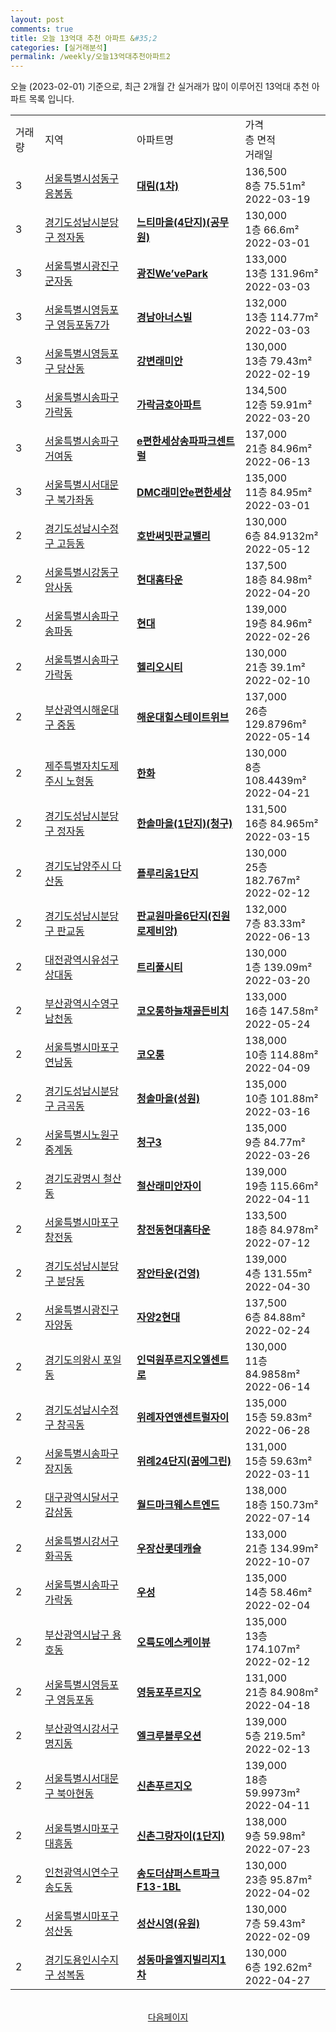 ```yaml
---
layout: post
comments: true
title: 오늘 13억대 추천 아파트 &#35;2
categories: [실거래분석]
permalink: /weekly/오늘13억대추천아파트2
---
```


오늘 (2023-02-01) 기준으로, 최근 2개월 간 실거래가 많이 이루어진 13억대 추천 아파트 목록 입니다.

<table class="sortable">
  <tr>
    <td>거래량</td>
    <td>지역</td>
    <td>아파트명</td>
    <td>가격<br>층 면적<br>거래일</td>
  </tr>

  <tr class="item">
    <td>3</td>
    <td><a href="/apt/서울특별시성동구응봉동">서울특별시성동구 응봉동</a></td>
    <td style="font-weight: bold;"><a href="/apt/서울특별시성동구응봉동대림(1차)">대림(1차)</a></td>
    <td>136,500<br>8층  75.51m²<br>2022-03-19</td>
  </tr>

  <tr class="item">
    <td>3</td>
    <td><a href="/apt/경기도성남시분당구정자동">경기도성남시분당구 정자동</a></td>
    <td style="font-weight: bold;"><a href="/apt/경기도성남시분당구정자동느티마을(4단지)(공무원)">느티마을(4단지)(공무원)</a></td>
    <td>130,000<br>1층  66.6m²<br>2022-03-01</td>
  </tr>

  <tr class="item">
    <td>3</td>
    <td><a href="/apt/서울특별시광진구군자동">서울특별시광진구 군자동</a></td>
    <td style="font-weight: bold;"><a href="/apt/서울특별시광진구군자동광진We’vePark">광진We’vePark</a></td>
    <td>133,000<br>13층  131.96m²<br>2022-03-03</td>
  </tr>

  <tr class="item">
    <td>3</td>
    <td><a href="/apt/서울특별시영등포구영등포동7가">서울특별시영등포구 영등포동7가</a></td>
    <td style="font-weight: bold;"><a href="/apt/서울특별시영등포구영등포동7가경남아너스빌">경남아너스빌</a></td>
    <td>132,000<br>13층  114.77m²<br>2022-03-03</td>
  </tr>

  <tr class="item">
    <td>3</td>
    <td><a href="/apt/서울특별시영등포구당산동">서울특별시영등포구 당산동</a></td>
    <td style="font-weight: bold;"><a href="/apt/서울특별시영등포구당산동강변래미안">강변래미안</a></td>
    <td>130,000<br>13층  79.43m²<br>2022-02-19</td>
  </tr>

  <tr class="item">
    <td>3</td>
    <td><a href="/apt/서울특별시송파구가락동">서울특별시송파구 가락동</a></td>
    <td style="font-weight: bold;"><a href="/apt/서울특별시송파구가락동가락금호아파트">가락금호아파트</a></td>
    <td>134,500<br>12층  59.91m²<br>2022-03-20</td>
  </tr>

  <tr class="item">
    <td>3</td>
    <td><a href="/apt/서울특별시송파구거여동">서울특별시송파구 거여동</a></td>
    <td style="font-weight: bold;"><a href="/apt/서울특별시송파구거여동e편한세상송파파크센트럴">e편한세상송파파크센트럴</a></td>
    <td>137,000<br>21층  84.96m²<br>2022-06-13</td>
  </tr>

  <tr class="item">
    <td>3</td>
    <td><a href="/apt/서울특별시서대문구북가좌동">서울특별시서대문구 북가좌동</a></td>
    <td style="font-weight: bold;"><a href="/apt/서울특별시서대문구북가좌동DMC래미안e편한세상">DMC래미안e편한세상</a></td>
    <td>135,000<br>11층  84.95m²<br>2022-03-01</td>
  </tr>

  <tr class="item">
    <td>2</td>
    <td><a href="/apt/경기도성남시수정구고등동">경기도성남시수정구 고등동</a></td>
    <td style="font-weight: bold;"><a href="/apt/경기도성남시수정구고등동호반써밋판교밸리">호반써밋판교밸리</a></td>
    <td>130,000<br>6층  84.9132m²<br>2022-05-12</td>
  </tr>

  <tr class="item">
    <td>2</td>
    <td><a href="/apt/서울특별시강동구암사동">서울특별시강동구 암사동</a></td>
    <td style="font-weight: bold;"><a href="/apt/서울특별시강동구암사동현대홈타운">현대홈타운</a></td>
    <td>137,500<br>18층  84.98m²<br>2022-04-20</td>
  </tr>

  <tr class="item">
    <td>2</td>
    <td><a href="/apt/서울특별시송파구송파동">서울특별시송파구 송파동</a></td>
    <td style="font-weight: bold;"><a href="/apt/서울특별시송파구송파동현대">현대</a></td>
    <td>139,000<br>19층  84.96m²<br>2022-02-26</td>
  </tr>

  <tr class="item">
    <td>2</td>
    <td><a href="/apt/서울특별시송파구가락동">서울특별시송파구 가락동</a></td>
    <td style="font-weight: bold;"><a href="/apt/서울특별시송파구가락동헬리오시티">헬리오시티</a></td>
    <td>130,000<br>21층  39.1m²<br>2022-02-10</td>
  </tr>

  <tr class="item">
    <td>2</td>
    <td><a href="/apt/부산광역시해운대구중동">부산광역시해운대구 중동</a></td>
    <td style="font-weight: bold;"><a href="/apt/부산광역시해운대구중동해운대힐스테이트위브">해운대힐스테이트위브</a></td>
    <td>137,000<br>26층  129.8796m²<br>2022-05-14</td>
  </tr>

  <tr class="item">
    <td>2</td>
    <td><a href="/apt/제주특별자치도제주시노형동">제주특별자치도제주시 노형동</a></td>
    <td style="font-weight: bold;"><a href="/apt/제주특별자치도제주시노형동한화">한화</a></td>
    <td>130,000<br>8층  108.4439m²<br>2022-04-21</td>
  </tr>

  <tr class="item">
    <td>2</td>
    <td><a href="/apt/경기도성남시분당구정자동">경기도성남시분당구 정자동</a></td>
    <td style="font-weight: bold;"><a href="/apt/경기도성남시분당구정자동한솔마을(1단지)(청구)">한솔마을(1단지)(청구)</a></td>
    <td>131,500<br>16층  84.965m²<br>2022-03-15</td>
  </tr>

  <tr class="item">
    <td>2</td>
    <td><a href="/apt/경기도남양주시다산동">경기도남양주시 다산동</a></td>
    <td style="font-weight: bold;"><a href="/apt/경기도남양주시다산동플루리움1단지">플루리움1단지</a></td>
    <td>130,000<br>25층  182.767m²<br>2022-02-12</td>
  </tr>

  <tr class="item">
    <td>2</td>
    <td><a href="/apt/경기도성남시분당구판교동">경기도성남시분당구 판교동</a></td>
    <td style="font-weight: bold;"><a href="/apt/경기도성남시분당구판교동판교원마을6단지(진원로제비앙)">판교원마을6단지(진원로제비앙)</a></td>
    <td>132,000<br>7층  83.33m²<br>2022-06-13</td>
  </tr>

  <tr class="item">
    <td>2</td>
    <td><a href="/apt/대전광역시유성구상대동">대전광역시유성구 상대동</a></td>
    <td style="font-weight: bold;"><a href="/apt/대전광역시유성구상대동트리풀시티">트리풀시티</a></td>
    <td>130,000<br>1층  139.09m²<br>2022-03-20</td>
  </tr>

  <tr class="item">
    <td>2</td>
    <td><a href="/apt/부산광역시수영구남천동">부산광역시수영구 남천동</a></td>
    <td style="font-weight: bold;"><a href="/apt/부산광역시수영구남천동코오롱하늘채골든비치">코오롱하늘채골든비치</a></td>
    <td>133,000<br>16층  147.58m²<br>2022-05-24</td>
  </tr>

  <tr class="item">
    <td>2</td>
    <td><a href="/apt/서울특별시마포구연남동">서울특별시마포구 연남동</a></td>
    <td style="font-weight: bold;"><a href="/apt/서울특별시마포구연남동코오롱">코오롱</a></td>
    <td>138,000<br>10층  114.88m²<br>2022-04-09</td>
  </tr>

  <tr class="item">
    <td>2</td>
    <td><a href="/apt/경기도성남시분당구금곡동">경기도성남시분당구 금곡동</a></td>
    <td style="font-weight: bold;"><a href="/apt/경기도성남시분당구금곡동청솔마을(성원)">청솔마을(성원)</a></td>
    <td>135,000<br>10층  101.88m²<br>2022-03-16</td>
  </tr>

  <tr class="item">
    <td>2</td>
    <td><a href="/apt/서울특별시노원구중계동">서울특별시노원구 중계동</a></td>
    <td style="font-weight: bold;"><a href="/apt/서울특별시노원구중계동청구3">청구3</a></td>
    <td>135,000<br>9층  84.77m²<br>2022-03-26</td>
  </tr>

  <tr class="item">
    <td>2</td>
    <td><a href="/apt/경기도광명시철산동">경기도광명시 철산동</a></td>
    <td style="font-weight: bold;"><a href="/apt/경기도광명시철산동철산래미안자이">철산래미안자이</a></td>
    <td>139,000<br>19층  115.66m²<br>2022-04-11</td>
  </tr>

  <tr class="item">
    <td>2</td>
    <td><a href="/apt/서울특별시마포구창전동">서울특별시마포구 창전동</a></td>
    <td style="font-weight: bold;"><a href="/apt/서울특별시마포구창전동창전동현대홈타운">창전동현대홈타운</a></td>
    <td>133,500<br>18층  84.978m²<br>2022-07-12</td>
  </tr>

  <tr class="item">
    <td>2</td>
    <td><a href="/apt/경기도성남시분당구분당동">경기도성남시분당구 분당동</a></td>
    <td style="font-weight: bold;"><a href="/apt/경기도성남시분당구분당동장안타운(건영)">장안타운(건영)</a></td>
    <td>139,000<br>4층  131.55m²<br>2022-04-30</td>
  </tr>

  <tr class="item">
    <td>2</td>
    <td><a href="/apt/서울특별시광진구자양동">서울특별시광진구 자양동</a></td>
    <td style="font-weight: bold;"><a href="/apt/서울특별시광진구자양동자양2현대">자양2현대</a></td>
    <td>137,500<br>6층  84.88m²<br>2022-02-24</td>
  </tr>

  <tr class="item">
    <td>2</td>
    <td><a href="/apt/경기도의왕시포일동">경기도의왕시 포일동</a></td>
    <td style="font-weight: bold;"><a href="/apt/경기도의왕시포일동인덕원푸르지오엘센트로">인덕원푸르지오엘센트로</a></td>
    <td>130,000<br>11층  84.9858m²<br>2022-06-14</td>
  </tr>

  <tr class="item">
    <td>2</td>
    <td><a href="/apt/경기도성남시수정구창곡동">경기도성남시수정구 창곡동</a></td>
    <td style="font-weight: bold;"><a href="/apt/경기도성남시수정구창곡동위례자연앤센트럴자이">위례자연앤센트럴자이</a></td>
    <td>135,000<br>15층  59.83m²<br>2022-06-28</td>
  </tr>

  <tr class="item">
    <td>2</td>
    <td><a href="/apt/서울특별시송파구장지동">서울특별시송파구 장지동</a></td>
    <td style="font-weight: bold;"><a href="/apt/서울특별시송파구장지동위례24단지(꿈에그린)">위례24단지(꿈에그린)</a></td>
    <td>131,000<br>15층  59.63m²<br>2022-03-11</td>
  </tr>

  <tr class="item">
    <td>2</td>
    <td><a href="/apt/대구광역시달서구감삼동">대구광역시달서구 감삼동</a></td>
    <td style="font-weight: bold;"><a href="/apt/대구광역시달서구감삼동월드마크웨스트엔드">월드마크웨스트엔드</a></td>
    <td>138,000<br>18층  150.73m²<br>2022-07-14</td>
  </tr>

  <tr class="item">
    <td>2</td>
    <td><a href="/apt/서울특별시강서구화곡동">서울특별시강서구 화곡동</a></td>
    <td style="font-weight: bold;"><a href="/apt/서울특별시강서구화곡동우장산롯데캐슬">우장산롯데캐슬</a></td>
    <td>133,000<br>21층  134.99m²<br>2022-10-07</td>
  </tr>

  <tr class="item">
    <td>2</td>
    <td><a href="/apt/서울특별시송파구가락동">서울특별시송파구 가락동</a></td>
    <td style="font-weight: bold;"><a href="/apt/서울특별시송파구가락동우성">우성</a></td>
    <td>135,000<br>14층  58.46m²<br>2022-02-04</td>
  </tr>

  <tr class="item">
    <td>2</td>
    <td><a href="/apt/부산광역시남구용호동">부산광역시남구 용호동</a></td>
    <td style="font-weight: bold;"><a href="/apt/부산광역시남구용호동오륙도에스케이뷰">오륙도에스케이뷰</a></td>
    <td>135,000<br>13층  174.107m²<br>2022-02-12</td>
  </tr>

  <tr class="item">
    <td>2</td>
    <td><a href="/apt/서울특별시영등포구영등포동">서울특별시영등포구 영등포동</a></td>
    <td style="font-weight: bold;"><a href="/apt/서울특별시영등포구영등포동영등포푸르지오">영등포푸르지오</a></td>
    <td>131,000<br>21층  84.908m²<br>2022-04-18</td>
  </tr>

  <tr class="item">
    <td>2</td>
    <td><a href="/apt/부산광역시강서구명지동">부산광역시강서구 명지동</a></td>
    <td style="font-weight: bold;"><a href="/apt/부산광역시강서구명지동엘크루블루오션">엘크루블루오션</a></td>
    <td>139,000<br>5층  219.5m²<br>2022-02-13</td>
  </tr>

  <tr class="item">
    <td>2</td>
    <td><a href="/apt/서울특별시서대문구북아현동">서울특별시서대문구 북아현동</a></td>
    <td style="font-weight: bold;"><a href="/apt/서울특별시서대문구북아현동신촌푸르지오">신촌푸르지오</a></td>
    <td>139,000<br>18층  59.9973m²<br>2022-04-11</td>
  </tr>

  <tr class="item">
    <td>2</td>
    <td><a href="/apt/서울특별시마포구대흥동">서울특별시마포구 대흥동</a></td>
    <td style="font-weight: bold;"><a href="/apt/서울특별시마포구대흥동신촌그랑자이(1단지)">신촌그랑자이(1단지)</a></td>
    <td>138,000<br>9층  59.98m²<br>2022-07-23</td>
  </tr>

  <tr class="item">
    <td>2</td>
    <td><a href="/apt/인천광역시연수구송도동">인천광역시연수구 송도동</a></td>
    <td style="font-weight: bold;"><a href="/apt/인천광역시연수구송도동송도더샵퍼스트파크F13-1BL">송도더샵퍼스트파크F13-1BL</a></td>
    <td>130,000<br>23층  95.87m²<br>2022-04-02</td>
  </tr>

  <tr class="item">
    <td>2</td>
    <td><a href="/apt/서울특별시마포구성산동">서울특별시마포구 성산동</a></td>
    <td style="font-weight: bold;"><a href="/apt/서울특별시마포구성산동성산시영(유원)">성산시영(유원)</a></td>
    <td>130,000<br>7층  59.43m²<br>2022-02-09</td>
  </tr>

  <tr class="item">
    <td>2</td>
    <td><a href="/apt/경기도용인시수지구성복동">경기도용인시수지구 성복동</a></td>
    <td style="font-weight: bold;"><a href="/apt/경기도용인시수지구성복동성동마을엘지빌리지1차">성동마을엘지빌리지1차</a></td>
    <td>130,000<br>6층  192.62m²<br>2022-04-27</td>
  </tr>

  <tr>
      <script async src="https://pagead2.googlesyndication.com/pagead/js/adsbygoogle.js?client=ca-pub-3485438051770037"
          crossorigin="anonymous"></script>
      <ins class="adsbygoogle"
          style="display:block"
          data-ad-format="fluid"
          data-ad-layout-key="-fb+5w+4e-db+86"
          data-ad-client="ca-pub-3485438051770037"
          data-ad-slot="1827090281"></ins>
      <script>
          (adsbygoogle = window.adsbygoogle || []).push({});
      </script>
  </tr>
    
</table>

<br>
<center><a href="/weekly/오늘13억대추천아파트3">다음페이지</a></center>
<br><br>
